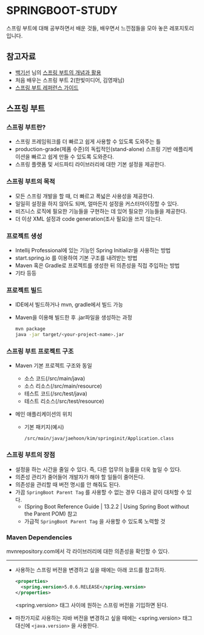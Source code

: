 # SPRINGBOOT-STUDY
스프링 부트에 대해 공부하면서 배운 것들, 배우면서 느낀점들을 모아 놓은 레포지토리입니다.

## 참고자료

- [백기선](https://github.com/keesun) 님의 [스프링 부트의 개념과 활용](https://www.inflearn.com/course/%EC%8A%A4%ED%94%84%EB%A7%81%EB%B6%80%ED%8A%B8/)
- 처음 배우는 스프링 부트 2(한빛미디어, 김영재님)
- [스프링 부트 레퍼런스 가이드](https://docs.spring.io/spring-boot/docs/2.1.3.RELEASE/reference/htmlsingle/)

## 스프링 부트

### 스프링 부트란?

- 스프링 프레임워크를 더 빠르고 쉽게 사용할 수 있도록 도와주는 틀
- production-grade(제품 수준)의 독립적인(stand-alone) 스프링 기반 애플리케이션을 빠르고 쉽게 만들 수 있도록 도와준다.
- 스프링 플랫폼 및 서드파티 라이브러리에 대한 기본 설정을 제공한다.

### 스프링 부트의 목적

- 모든 스프링 개발을 할 때, 더 빠르고 폭넓은 사용성을 제공한다.
- 일일히 설정을 하지 않아도 되며, 얼마든지 설정을 커스터마이징할 수 있다.
- 비즈니스 로직에 필요한 기능들을 구현하는 데 있어 필요한 기능들을 제공한다.
- 더 이상 XML 설정과 code generation(조사 필요)을 쓰지 않는다.

### 프로젝트 생성

- Intellij Professional에 있는 기능인 Spring Initializr을 사용하는 방법
- start.spring.io 를 이용하여 기본 구조를 내려받는 방법
- Maven 혹은 Gradle로 프로젝트를 생성한 뒤 의존성을 직접 주입하는 방법
- 기타 등등

### 프로젝트 빌드

- IDE에서 빌드하거나 mvn, gradle에서 빌드 가능

- Maven을 이용해 빌드한 후 .jar파일을 생성하는 과정

  ```bash
  mvn package
  java -jar target/<your-project-name>.jar
  ```

### 스프링 부트 프로젝트 구조

- Maven 기본 프로젝트 구조와 동일

  - 소스 코드(/src/main/java)
  - 소스 리소스(/src/main/resource)
  - 테스트 코드(/src/test/java)
  - 테스트 리소스(/src/test/resource)

- 메인 애플리케이션의 위치

  - 기본 패키지(예시)

    `/src/main/java/jaehoon/kim/springinit/Application.class`

### 스프링 부트의 장점

- 설정을 하는 시간을 줄일 수 있다. 즉,  다른 업무의 능률을 더욱 높일 수 있다.
- 의존성 관리가 줄어들어 개발자가 해야 할 일들이 줄어든다.
- 의존성을 관리할 때 버전 명시를 안 해줘도 된다.
- 가끔 `SpringBoot Parent Tag` 를 사용할 수 없는 경우 다음과 같이 대처할 수 있다.
  - (Spring Boot Reference Guide | 13.2.2 | Using Spring Boot without the Parent POM) 참고
  - 가급적 `SpringBoot Parent Tag` 을 사용할 수 있도록 노력할 것

### Maven Dependencies

mvnrepository.com에서 각 라이브러리에 대한 의존성을 확인할 수 있다.

------

- 사용하는 스프링 버전을 변경하고 싶을 때에는 아래 코드를 참고하자.

  ```xml
  <properties>
    <spring.version>5.0.6.RELEASE</spring.version>
  </properties>
  ```

  <spring.version> 태그 사이에 원하는 스프링 버전을 기입하면 된다.

- 마찬가지로 사용하는 자바 버전을 변경하고 싶을 때에는 <spring.version> 태그 대신에 `<java.version>` 을 사용한다.

